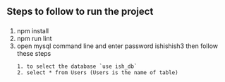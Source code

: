 ## Steps to follow to run the project

###

1. npm install
2. npm run lint
3. open mysql command line and enter password ishishish3
   then follow these steps
     > 
       1. to select the database `use ish_db`
       2. select * from Users (Users is the name of table)

